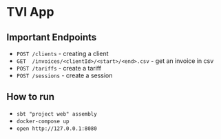 # TVI App

## Important Endpoints
- `POST /clients` - creating a client
- `GET  /invoices/<clientId>/<start>/<end>.csv` - get an invoice in csv
- `POST /tariffs` - create a tariff
- `POST /sessions` - create a session

## How to run
- `sbt "project web" assembly`
- `docker-compose up`
- `open http://127.0.0.1:8080`
